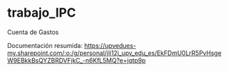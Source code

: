 # trabajo_IPC
Cuenta de Gastos 

Documentación resumida: https://upvedues-my.sharepoint.com/:o:/g/personal/jli12j_upv_edu_es/EkFDmU0LrR5PvHsgeW9EBkkBsQYZBRDVFjkC_-n6KfL5MQ?e=jqtp9p
